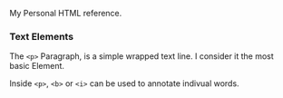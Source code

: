 My Personal HTML reference.

### Text Elements

The `<p>` Paragraph, is a simple wrapped text line. I consider it the most basic Element.

Inside `<p>`, `<b>` or `<i>` can be used to annotate indivual words.
